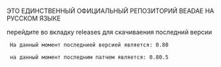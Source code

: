 ЭТО ЕДИНСТВЕННЫЙ ОФИЦИАЛЬНЫЙ РЕПОЗИТОРИЙ BEADAE НА РУССКОМ ЯЗЫКЕ

 перейдите во вкладку releases для скачиваения последний версии

     На данный момент последнией версией является: 0.80

     на данный момент последним патчем является: 0.80.5
